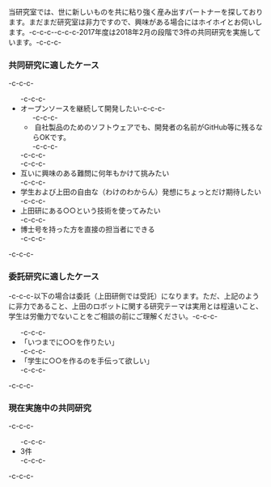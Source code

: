 当研究室では、世に新しいものを共に粘り強く産み出すパートナーを探しております。まだまだ研究室は非力ですので、興味がある場合にはホイホイとお伺いします。-c-c-c--c-c-c-2017年度は2018年2月の段階で3件の共同研究を実施しています。-c-c-c-<h3>共同研究に適したケース</h3>-c-c-c-<ul>-c-c-c- 	<li>オープンソースを継続して開発したい-c-c-c-<ul>-c-c-c- 	<li> 自社製品のためのソフトウェアでも、開発者の名前がGitHub等に残るならOKです。</li>-c-c-c-</ul>-c-c-c-</li>-c-c-c- 	<li>互いに興味のある難問に何年もかけて挑みたい</li>-c-c-c- 	<li>学生および上田の自由な（わけのわからん）発想にちょっとだけ期待したい</li>-c-c-c- 	<li>上田研にある○○という技術を使ってみたい</li>-c-c-c- 	<li>博士号を持った方を直接の担当者にできる</li>-c-c-c-</ul>-c-c-c-<h3>委託研究に適したケース</h3>-c-c-c-以下の場合は委託（上田研側では受託）になります。ただ、上記のように非力であること、上田のロボットに関する研究テーマは実用とは程遠いこと、学生は労働力でないことをご相談の前にご理解ください。-c-c-c-<ul>-c-c-c- 	<li>「いつまでに○○を作りたい」</li>-c-c-c- 	<li>「学生に○○を作るのを手伝って欲しい」</li>-c-c-c-</ul>-c-c-c-<h3>現在実施中の共同研究</h3>-c-c-c-<ul>-c-c-c- 	<li>3件</li>-c-c-c-</ul>-c-c-c-&nbsp;
